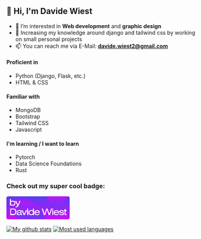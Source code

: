 ## 👋 Hi, I'm Davide Wiest
- 👀 I’m interested in **Web development** and **graphic design**
- 🌱 Increasing my knowledge around django and tailwind css by working on small personal projects
- 📫 You can reach me via E-Mail: **[davide.wiest2@gmail.com](mailto:davide.wiest2@gmail.com)**

#### Proficient in
- Python (Django, Flask, etc.)
- HTML & CSS

#### Familiar with
- MongoDB
- Bootstrap
- Tailwind CSS
- Javascript

#### I'm learning / I want to learn
- Pytorch
- Data Science Foundations
- Rust

### Check out my super cool badge:

![By Davide Wiest](https://github.com/DavideWiest/DavideWiest/blob/main/davidewiest-badge-sm.png?raw=true)

[![My github stats](https://github-readme-stats.vercel.app/api?username=DavideWiest&theme=tokyonight)](https://github.com/anuraghazra/github-readme-stats)
[![Most used languages](https://github-readme-stats.vercel.app/api/top-langs/?username=DavideWiest&langs_count=8&theme=tokyonight)](https://github.com/anuraghazra/github-readme-stats)
